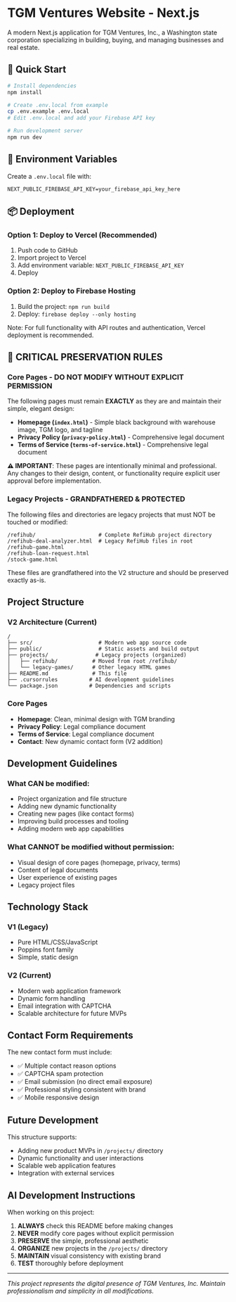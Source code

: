 # TGM Ventures Website - Next.js

A modern Next.js application for TGM Ventures, Inc., a Washington state corporation specializing in building, buying, and managing businesses and real estate.

## 🚀 Quick Start

```bash
# Install dependencies
npm install

# Create .env.local from example
cp .env.example .env.local
# Edit .env.local and add your Firebase API key

# Run development server
npm run dev
```

## 🔐 Environment Variables

Create a `.env.local` file with:
```
NEXT_PUBLIC_FIREBASE_API_KEY=your_firebase_api_key_here
```

## 📦 Deployment

### Option 1: Deploy to Vercel (Recommended)
1. Push code to GitHub
2. Import project to Vercel
3. Add environment variable: `NEXT_PUBLIC_FIREBASE_API_KEY`
4. Deploy

### Option 2: Deploy to Firebase Hosting
1. Build the project: `npm run build`
2. Deploy: `firebase deploy --only hosting`

Note: For full functionality with API routes and authentication, Vercel deployment is recommended.

## 🚨 CRITICAL PRESERVATION RULES

### Core Pages - DO NOT MODIFY WITHOUT EXPLICIT PERMISSION
The following pages must remain **EXACTLY** as they are and maintain their simple, elegant design:

- **Homepage (`index.html`)** - Simple black background with warehouse image, TGM logo, and tagline
- **Privacy Policy (`privacy-policy.html`)** - Comprehensive legal document 
- **Terms of Service (`terms-of-service.html`)** - Comprehensive legal document

**⚠️ IMPORTANT**: These pages are intentionally minimal and professional. Any changes to their design, content, or functionality require explicit user approval before implementation.

### Legacy Projects - GRANDFATHERED & PROTECTED
The following files and directories are legacy projects that must NOT be touched or modified:

```
/refihub/                    # Complete RefiHub project directory
/refihub-deal-analyzer.html  # Legacy RefiHub files in root
/refihub-game.html
/refihub-loan-request.html
/stock-game.html
```

These files are grandfathered into the V2 structure and should be preserved exactly as-is.

## Project Structure

### V2 Architecture (Current)
```
/
├── src/                     # Modern web app source code
├── public/                  # Static assets and build output
├── projects/               # Legacy projects (organized)
│   ├── refihub/           # Moved from root /refihub/
│   └── legacy-games/      # Other legacy HTML games
├── README.md              # This file
├── .cursorrules          # AI development guidelines
└── package.json          # Dependencies and scripts
```

### Core Pages
- **Homepage**: Clean, minimal design with TGM branding
- **Privacy Policy**: Legal compliance document
- **Terms of Service**: Legal compliance document  
- **Contact**: New dynamic contact form (V2 addition)

## Development Guidelines

### What CAN be modified:
- Project organization and file structure
- Adding new dynamic functionality
- Creating new pages (like contact forms)
- Improving build processes and tooling
- Adding modern web app capabilities

### What CANNOT be modified without permission:
- Visual design of core pages (homepage, privacy, terms)
- Content of legal documents
- User experience of existing pages
- Legacy project files

## Technology Stack

### V1 (Legacy)
- Pure HTML/CSS/JavaScript
- Poppins font family
- Simple, static design

### V2 (Current)
- Modern web application framework
- Dynamic form handling
- Email integration with CAPTCHA
- Scalable architecture for future MVPs

## Contact Form Requirements

The new contact form must include:
- ✅ Multiple contact reason options
- ✅ CAPTCHA spam protection  
- ✅ Email submission (no direct email exposure)
- ✅ Professional styling consistent with brand
- ✅ Mobile responsive design

## Future Development

This structure supports:
- Adding new product MVPs in `/projects/` directory
- Dynamic functionality and user interactions
- Scalable web application features
- Integration with external services

## AI Development Instructions

When working on this project:

1. **ALWAYS** check this README before making changes
2. **NEVER** modify core pages without explicit permission
3. **PRESERVE** the simple, professional aesthetic
4. **ORGANIZE** new projects in the `/projects/` directory
5. **MAINTAIN** visual consistency with existing brand
6. **TEST** thoroughly before deployment

---

*This project represents the digital presence of TGM Ventures, Inc. Maintain professionalism and simplicity in all modifications.*

